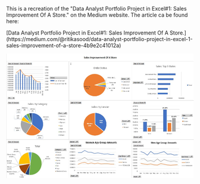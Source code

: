 <p>This is a recreation of the "Data Analyst Portfolio Project in Excel#1: Sales Improvement Of A Store." on the Medium website. 
The article ca be found here:</p> [Data Analyst Portfolio Project in Excel#1: Sales Improvement Of A Store.](https://medium.com/@ritikasood/data-analyst-portfolio-project-in-excel-1-sales-improvement-of-a-store-4b9e2c41012a)

![Alt text](SalesAnalysisOfAStoreDashboard.jpg)

